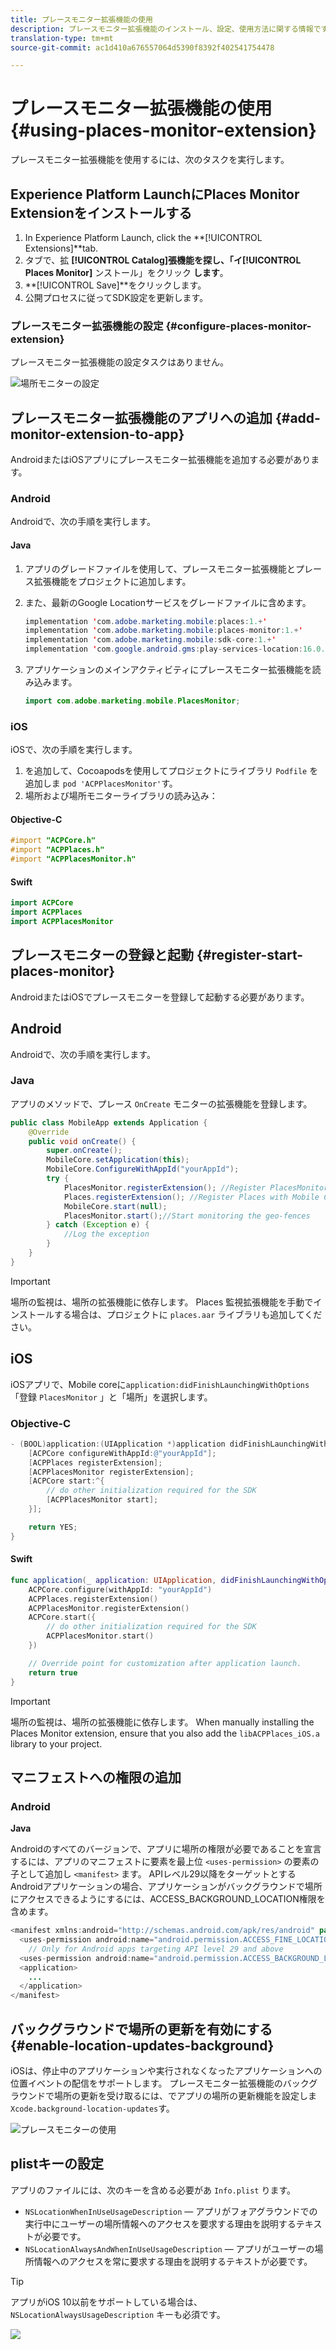```yaml
---
title: プレースモニター拡張機能の使用
description: プレースモニター拡張機能のインストール、設定、使用方法に関する情報です。
translation-type: tm+mt
source-git-commit: ac1d410a676557064d5390f8392f402541754478

---
```



# プレースモニター拡張機能の使用 {#using-places-monitor-extension}

プレースモニター拡張機能を使用するには、次のタスクを実行します。

## Experience Platform LaunchにPlaces Monitor Extensionをインストールする

1. In Experience Platform Launch, click the **[!UICONTROL Extensions]**tab.
1. タブで、拡 **[!UICONTROL Catalog]**張機能を探し、「イ**[!UICONTROL Places Monitor]** ンストール」をクリック **します**。
1. **[!UICONTROL Save]**をクリックします。
1. 公開プロセスに従ってSDK設定を更新します。

### プレースモニター拡張機能の設定 {#configure-places-monitor-extension}

プレースモニター拡張機能の設定タスクはありません。

![場所モニターの設定](/help/assets/configure_places_monitor.png)

## プレースモニター拡張機能のアプリへの追加 {#add-monitor-extension-to-app}

AndroidまたはiOSアプリにプレースモニター拡張機能を追加する必要があります。

### Android

Androidで、次の手順を実行します。

#### Java

1. アプリのグレードファイルを使用して、プレースモニター拡張機能とプレース拡張機能をプロジェクトに追加します。

1. また、最新のGoogle Locationサービスをグレードファイルに含めます。

   ```java
   implementation 'com.adobe.marketing.mobile:places:1.+'
   implementation 'com.adobe.marketing.mobile:places-monitor:1.+'
   implementation 'com.adobe.marketing.mobile:sdk-core:1.+'
   implementation 'com.google.android.gms:play-services-location:16.0.0'
   ```

1. アプリケーションのメインアクティビティにプレースモニター拡張機能を読み込みます。

   ```java
   import com.adobe.marketing.mobile.PlacesMonitor;
   ```

### iOS

iOSで、次の手順を実行します。

1. を追加して、Cocoapodsを使用してプロジェクトにライブラリ `Podfile` を追加しま `pod 'ACPPlacesMonitor'`す。
1. 場所および場所モニターライブラリの読み込み：

#### Objective-C

```objectivec
#import "ACPCore.h"
#import "ACPPlaces.h"
#import "ACPPlacesMonitor.h"
```

#### Swift

```swift
import ACPCore
import ACPPlaces
import ACPPlacesMonitor
```


## プレースモニターの登録と起動 {#register-start-places-monitor}

AndroidまたはiOSでプレースモニターを登録して起動する必要があります。

## Android

Androidで、次の手順を実行します。

### Java

アプリのメソッドで、プレース `OnCreate` モニターの拡張機能を登録します。

```java
public class MobileApp extends Application {
    @Override
    public void onCreate() {
        super.onCreate();
        MobileCore.setApplication(this);
        MobileCore.ConfigureWithAppId("yourAppId");
        try {
            PlacesMonitor.registerExtension(); //Register PlacesMonitor with Mobile Core
            Places.registerExtension(); //Register Places with Mobile Core
            MobileCore.start(null);
            PlacesMonitor.start();//Start monitoring the geo-fences
        } catch (Exception e) {
            //Log the exception
        }
    }
}
```

>[!IMPORTANT]
>
>場所の監視は、場所の拡張機能に依存します。 Places 監視拡張機能を手動でインストールする場合は、プロジェクトに `places.aar` ライブラリも追加してください。

## iOS

iOSアプリで、Mobile coreに`application:didFinishLaunchingWithOptions`「登録 `PlacesMonitor` 」と「場所」を選択します。

### Objective-C

```objectivec
- (BOOL)application:(UIApplication *)application didFinishLaunchingWithOptions:(NSDictionary*)launchOptions {
    [ACPCore configureWithAppId:@"yourAppId"];
    [ACPPlaces registerExtension];
    [ACPPlacesMonitor registerExtension];
    [ACPCore start:^{            
        // do other initialization required for the SDK
        [ACPPlacesMonitor start];
    }];

    return YES;
}
```

#### Swift

```swift
func application(_ application: UIApplication, didFinishLaunchingWithOptions launchOptions: [UIApplication.LaunchOptionsKey: Any]?) -> Bool {
    ACPCore.configure(withAppId: "yourAppId")
    ACPPlaces.registerExtension()       
    ACPPlacesMonitor.registerExtension()
    ACPCore.start({
        // do other initialization required for the SDK
        ACPPlacesMonitor.start()
    })

    // Override point for customization after application launch.        
    return true
}
```

>[!IMPORTANT]
>
>場所の監視は、場所の拡張機能に依存します。 When manually installing the Places Monitor extension, ensure that you also add the `libACPPlaces_iOS.a` library to your project.


## マニフェストへの権限の追加

### Android

**Java**

Androidのすべてのバージョンで、アプリに場所の権限が必要であることを宣言するには、アプリのマニフェストに要素を最上位 `<uses-permission>` の要素の子として追加し `<manifest>` ます。 APIレベル29以降をターゲットとするAndroidアプリケーションの場合、アプリケーションがバックグラウンドで場所にアクセスできるようにするには、ACCESS_BACKGROUND_LOCATION権限を含めます。

```java
<manifest xmlns:android="http://schemas.android.com/apk/res/android" package="com.adobe.placesapp">
  <uses-permission android:name="android.permission.ACCESS_FINE_LOCATION" />
    // Only for Android apps targeting API level 29 and above
  <uses-permission android:name="android.permission.ACCESS_BACKGROUND_LOCATION" />
  <application>        
    ...    
  </application>
</manifest>
```


## バックグラウンドで場所の更新を有効にする {#enable-location-updates-background}

iOSは、停止中のアプリケーションや実行されなくなったアプリケーションへの位置イベントの配信をサポートします。 プレースモニター拡張機能のバックグラウンドで場所の更新を受け取るには、でアプリの場所の更新機能を設定しま `Xcode.background-location-updates`す。

![プレースモニターの使用](/help/assets/using-the-places-monitor_1.png)

## plistキーの設定

アプリのファイルには、次のキーを含める必要があ `Info.plist` ります。

* `NSLocationWhenInUseUsageDescription`  — アプリがフォアグラウンドでの実行中にユーザーの場所情報へのアクセスを要求する理由を説明するテキストが必要です。
* `NSLocationAlwaysAndWhenInUseUsageDescription`  — アプリがユーザーの場所情報へのアクセスを常に要求する理由を説明するテキストが必要です。

>[!TIP]
>
>アプリがiOS 10以前をサポートしている場合は、 `NSLocationAlwaysUsageDescription` キーも必須です。

![](/help/assets/using-the-places-monitor_2.png)

